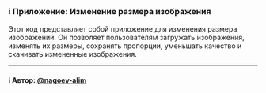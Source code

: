 ### ℹ️ Приложение: Изменение размера изображения

Этот код представляет собой приложение для изменения размера изображений.
Он позволяет пользователям загружать изображения, изменять их размеры,
сохранять пропорции, уменьшать качество и скачивать измененные изображения.

-----
#### ℹ️ Автор: [@nagoev-alim](https://github.com/nagoev-alim)

